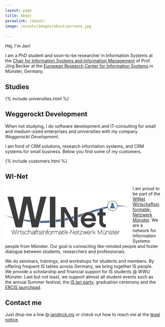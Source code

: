 ```yaml
---
layout: page
title: About
permalink: /about/
image: /assets/images/about/persons.jpg

---
```


Hej, I'm Jan!

I am a PhD student and soon-to-be researcher in Information Systems at the [Chair for Information Systems and Information Management](https://www.wi.uni-muenster.de/department/groups/is/profile) of Prof. Jörg Becker at the [European Research Center for Information Systems](https://www.ercis.org) in Münster, Germany. 

## Studies

{% include universities.html %}

 
## Weggerockt Development
 
When not studying, I do software development and IT-consulting for small and medium-sized enterprises and universities with my company *Weggerockt Development*.

I am fond of CRM solutions, research information systems, and CRM systems for small business. Below you find some of my customers.


{% include customers.html %}

## WI-Net

<a href="https://www.wi-net.de"><img style="max-width:400px;float:left;margin-right: 1em;" src="/assets/images/about/winet@2x.png" /></a>

I am proud to be part of the <a href="https://www.wi-net.de">WINet Wirtschaftsinformatik-Netzwerk Münster</a>. We are a network for Information Systems people from Münster. Our goal is connecting like-minded people and foster dialogue between students, researchers and professionals. 

We do seminars, trainings, and workshops for students and members. By offering frequent IS tables across Germany, we bring together IS people. We provide a scholarship and financial support for IS students @ WWU Münster. Last but not least, we support almost all student events such as the annual Summer festival, the [IS lan party](http://www.wi-lanparty.de/), graduation ceremony and the [ERCIS launchpad](http://www.ercis-launchpad.de/).
<div class="cf">

## Contact me

Just drop me a line @ [jan@rck.ms](mailto:jan@rck.ms) or check out how to reach me at the [legal notice](/impressum/).
